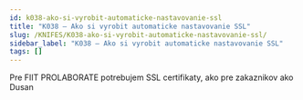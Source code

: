 ```yaml
---
id: k038-ako-si-vyrobit-automaticke-nastavovanie-ssl
title: "K038 – Ako si vyrobit automaticke nastavovanie SSL"
slug: /KNIFES/K038-ako-si-vyrobit-automaticke-nastavovanie-ssl/
sidebar_label: "K038 – Ako si vyrobit automaticke nastavovanie SSL"
tags: []
---
```


Pre FIIT PROLABORATE potrebujem SSL certifikaty, ako pre zakaznikov ako Dusan

